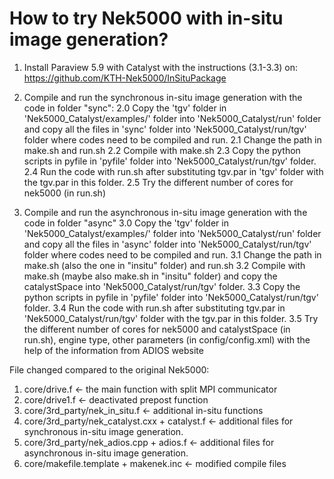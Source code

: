 # How to try Nek5000 with in-situ image generation? 
1. Install Paraview 5.9 with Catalyst with the instructions (3.1-3.3) on: 
https://github.com/KTH-Nek5000/InSituPackage

2. Compile and run the synchronous in-situ image generation with the code in folder "sync":
2.0 Copy the 'tgv' folder in 'Nek5000_Catalyst/examples/' folder into 'Nek5000_Catalyst/run' folder and copy all the files in 'sync' folder into 'Nek5000_Catalyst/run/tgv' folder where codes need to be compiled and run.
2.1 Change the path in make.sh and run.sh
2.2 Compile with make.sh 
2.3 Copy the python scripts in pyfile in 'pyfile' folder into 'Nek5000_Catalyst/run/tgv' folder.
2.4 Run the code with run.sh after substituting tgv.par in 'tgv' folder with the tgv.par in this folder.
2.5 Try the different number of cores for nek5000 (in run.sh) 

3. Compile and run the asynchronous in-situ image generation with the code in folder "async"
3.0 Copy the 'tgv' folder in 'Nek5000_Catalyst/examples/' folder into 'Nek5000_Catalyst/run' folder and copy all the files in 'async' folder into 'Nek5000_Catalyst/run/tgv' folder where codes need to be compiled and run.
3.1 Change the path in make.sh (also the one in "insitu" folder) and run.sh
3.2 Compile with make.sh (maybe also make.sh in "insitu" folder) and copy the catalystSpace into 'Nek5000_Catalyst/run/tgv' folder.
3.3 Copy the python scripts in pyfile in 'pyfile' folder into 'Nek5000_Catalyst/run/tgv' folder.
3.4 Run the code with run.sh after substituting tgv.par in 'Nek5000_Catalyst/run/tgv' folder with the tgv.par in this folder. 
3.5 Try the different number of cores for nek5000 and catalystSpace (in run.sh), engine type, other parameters (in config/config.xml) with the help of the information from ADIOS website


File changed compared to the original Nek5000:
1. core/drive.f <- the main function with split MPI communicator
2. core/drive1.f <- deactivated prepost function
3. core/3rd_party/nek_in_situ.f <- additional in-situ functions
4. core/3rd_party/nek_catalyst.cxx + catalyst.f <- additional files for synchronous in-situ image generation. 
5. core/3rd_party/nek_adios.cpp + adios.f <- additional files for asynchronous in-situ image generation. 
6. core/makefile.template + makenek.inc <- modified compile files 